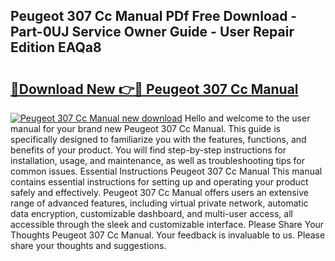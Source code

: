 ## Peugeot 307 Cc Manual PDf Free Download - Part-0UJ Service Owner Guide - User Repair Edition EAQa8

# <h2><a href="http://bc57512.oget.top/?id=Peugeot+307+Cc+Manual">🔗Download New 👉🔴 Peugeot 307 Cc Manual</a></h2>

[![Peugeot 307 Cc Manual new download](https://i.imgur.com/5g1atiW.png)](http://bc57512.oget.top/?id=Peugeot+307+Cc+Manual)
Hello and welcome to the user manual for your brand new Peugeot 307 Cc Manual. This guide is specifically designed to familiarize you with the features, functions, and benefits of your product. You will find step-by-step instructions for installation, usage, and maintenance, as well as troubleshooting tips for common issues. Essential Instructions Peugeot 307 Cc Manual This manual contains essential instructions for setting up and operating your product safely and effectively. Peugeot 307 Cc Manual offers users an extensive range of advanced features, including virtual private network, automatic data encryption, customizable dashboard, and multi-user access, all accessible through the sleek and customizable interface. Please Share Your Thoughts Peugeot 307 Cc Manual. Your feedback is invaluable to us. Please share your thoughts and suggestions.
